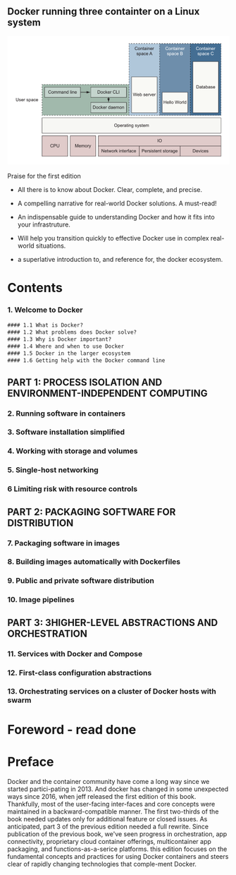 ## Docker running three containter on a Linux system
![alt text](image/image.png)

Praise for the first edition

- All there is to know about Docker. Clear, complete, and precise.

- A compelling narrative for real-world Docker solutions. A must-read!

- An indispensable guide to understanding Docker and how it fits into your infrastruture.

- Will help you transition quickly to effective Docker use in complex real-world situations.

- a superlative introduction to, and reference for, the docker ecosystem.

# Contents
### 1. Welcome to Docker 
    #### 1.1 What is Docker?
    #### 1.2 What problems does Docker solve?
    #### 1.3 Why is Docker important?
    #### 1.4 Where and when to use Docker
    #### 1.5 Docker in the larger ecosystem
    #### 1.6 Getting help with the Docker command line

## PART 1: PROCESS ISOLATION AND ENVIRONMENT-INDEPENDENT COMPUTING
### 2. Running software in containers
### 3. Software installation simplified
### 4. Working with storage and volumes
### 5. Single-host networking
### 6 Limiting risk with resource controls

## PART 2: PACKAGING SOFTWARE FOR DISTRIBUTION
### 7. Packaging software in images
### 8. Building images automatically with Dockerfiles
### 9. Public and private software distribution
### 10. Image pipelines

## PART 3: 3HIGHER-LEVEL ABSTRACTIONS AND ORCHESTRATION

### 11. Services with Docker and Compose
### 12. First-class configuration abstractions
### 13. Orchestrating services on a cluster of Docker hosts with swarm

# Foreword - read done

# Preface
Docker and the container community have come a long way since we started partici-pating in 2013. And docker has changed in some unexpected ways since 2016, when jeff released the first edition of this book. Thankfully, most of the user-facing inter-faces and core concepts were maintained in a backward-compatible manner. The first two-thirds of the book needed updates only for additional feature or closed issues. As anticipated, part 3 of the previous edition needed a full rewrite. Since publication of the previous book, we've seen progress in orchestration, app connectivity, proprietary cloud container offerings, multicontainer app packaging, and functions-as-a-serice platforms. this edition focuses on the fundamental concepts and practices for using Docker containers and steers clear of rapidly changing technologies that comple-ment Docker.



